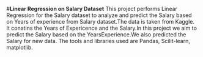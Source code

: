 #**Linear Regression on Salary Dataset**
This project performs Linear Regression for the Salary dataset to analyze and predict the Salary based on Years of experience from Salary dataset.The data is taken from Kaggle. It conatins the Years of Expericence and the Salary.In this project we aim to predict the Salary based on the YearsExperience.We also predicted the Salary for new data. The tools and libraries used are Pandas, Scilit-learn, matplotlib.
